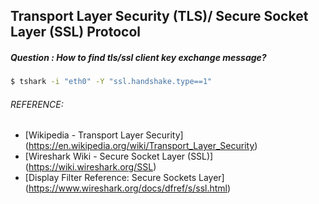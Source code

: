## Transport Layer Security (TLS)/ Secure Socket Layer (SSL) Protocol
##### Question : How to find tls/ssl client key exchange message?
```bash
$ tshark -i "eth0" -Y "ssl.handshake.type==1"
```

###### REFERENCE:

* [Wikipedia -  Transport Layer Security]
(https://en.wikipedia.org/wiki/Transport_Layer_Security)
* [Wireshark Wiki - Secure Socket Layer (SSL)]
(https://wiki.wireshark.org/SSL)
* [Display Filter Reference: Secure Sockets Layer]
(https://www.wireshark.org/docs/dfref/s/ssl.html)
